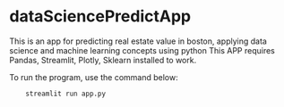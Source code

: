# dataSciencePredictApp
This is an app for predicting real estate value in boston, applying data science and machine learning concepts using python
This APP requires Pandas, Streamlit, Plotly, Sklearn installed to work.

To run the program, use the command below:
```python
	streamlit run app.py
```
